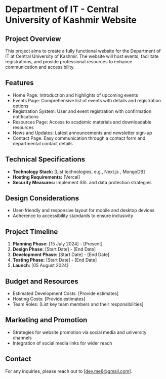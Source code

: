 # Department of IT - Central University of Kashmir Website

## Project Overview
This project aims to create a fully functional website for the Department of IT at Central University of Kashmir. The website will host events, facilitate registrations, and provide professional resources to enhance communication and accessibility.

## Features
- Home Page: Introduction and highlights of upcoming events
- Events Page: Comprehensive list of events with details and registration options
- Registration System: User and event registration with confirmation notifications
- Resources Page: Access to academic materials and downloadable resources
- News and Updates: Latest announcements and newsletter sign-up
- Contact Page: Easy communication through a contact form and departmental contact details

## Technical Specifications

- **Technology Stack:** [List technologies, e.g., Next.js , MongoDB]
- **Hosting Requirements:** [Vercel]
- **Security Measures:** Implement SSL and data protection strategies

## Design Considerations
- User-friendly and responsive layout for mobile and desktop devices
- Adherence to accessibility standards to ensure inclusivity

## Project Timeline
1. **Planning Phase:** [15 July 2024] - [Present]
2. **Design Phase:** [Start Date] - [End Date]
3. **Development Phase:** [Start Date] - [End Date]
4. **Testing Phase:** [Start Date] - [End Date]
5. **Launch:** [05 August 2024]

## Budget and Resources
- Estimated Development Costs: [Provide estimates]
- Hosting Costs: [Provide estimates]
- Team Roles: [List key team members and their responsibilities]

## Marketing and Promotion
- Strategies for website promotion via social media and university channels
- Integration of social media links for wider reach


## Contact
For any inquiries, please reach out to [dev.me6@gmail.com].

